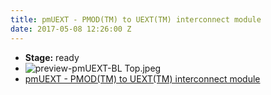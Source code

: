 ```yaml
---
title: pmUEXT - PMOD(TM) to UEXT(TM) interconnect module
date: 2017-05-08 12:26:00 Z
---
```


* **Stage:** ready
* ![preview-pmUEXT-BL Top.jpeg](/uploads/pmUEXT/preview-pmUEXT-BL%20Top.jpeg)
* [pmUEXT - PMOD(TM) to UEXT(TM) interconnect module](/originals/pmuext/)